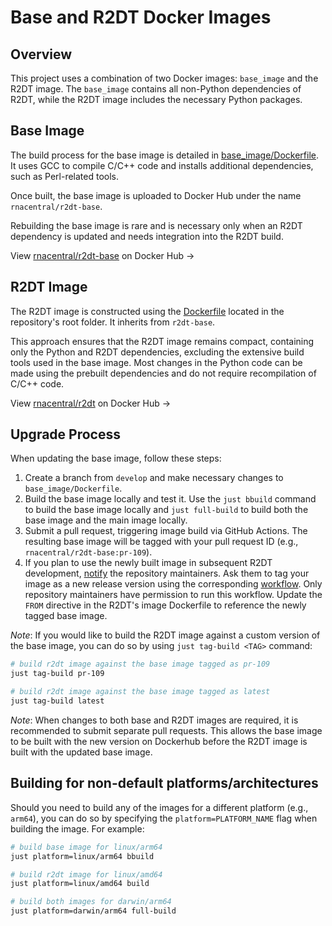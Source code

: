 # Base and R2DT Docker Images

## Overview

This project uses a combination of two Docker images: `base_image` and the R2DT image. The `base_image` contains all non-Python dependencies of R2DT, while the R2DT image includes the necessary Python packages.

## Base Image

The build process for the base image is detailed in [base_image/Dockerfile](https://github.com/r2dt-bio/R2DT/blob/main/base_image/Dockerfile). It uses GCC to compile C/C++ code and installs additional dependencies, such as Perl-related tools.

Once built, the base image is uploaded to Docker Hub under the name `rnacentral/r2dt-base`.

Rebuilding the base image is rare and is necessary only when an R2DT dependency is updated and needs integration into the R2DT build.

View [rnacentral/r2dt-base](https://hub.docker.com/r/rnacentral/r2dt-base) on Docker Hub &rarr;

## R2DT Image

The R2DT image is constructed using the [Dockerfile](https://github.com/r2dt-bio/R2DT/blob/main/Dockerfile) located in the repository's root folder. It inherits from `r2dt-base`.

This approach ensures that the R2DT image remains compact, containing only the Python and R2DT dependencies, excluding the extensive build tools used in the base image. Most changes in the Python code can be made using the prebuilt dependencies and do not require recompilation of C/C++ code.

View [rnacentral/r2dt](https://hub.docker.com/r/rnacentral/r2dt) on Docker Hub &rarr;

## Upgrade Process

When updating the base image, follow these steps:

1. Create a branch from `develop` and make necessary changes to `base_image/Dockerfile`.
2. Build the base image locally and test it. Use the `just bbuild` command to build the base image locally and `just full-build` to build both the base image and the main image locally.
3. Submit a pull request, triggering image build via GitHub Actions. The resulting base image will be tagged with your pull request ID (e.g., `rnacentral/r2dt-base:pr-109`).
4. If you plan to use the newly built image in subsequent R2DT development, [notify](https://github.com/r2dt-bio/r2dt/issues/new) the repository maintainers. Ask them to tag your image as a new release version using the corresponding [workflow](https://github.com/r2dt-bio/R2DT/actions/workflows/tag-base-image.yml). Only repository maintainers have permission to run this workflow. Update the `FROM` directive in the R2DT's image Dockerfile to reference the newly tagged base image.

_Note_: If you would like to build the R2DT image against a custom version of the base image, you can do so by using `just tag-build <TAG>` command:

```bash
# build r2dt image against the base image tagged as pr-109
just tag-build pr-109

# build r2dt image against the base image tagged as latest
just tag-build latest
```

_Note_: When changes to both base and R2DT images are required, it is recommended to submit separate pull requests. This allows the base image to be built with the new version on Dockerhub before the R2DT image is built with the updated base image.


## Building for non-default platforms/architectures

Should you need to build any of the images for a different platform (e.g., `arm64`), you can do so by specifying the `platform=PLATFORM_NAME` flag when building the image. For example:

```bash
# build base image for linux/arm64
just platform=linux/arm64 bbuild

# build r2dt image for linux/amd64
just platform=linux/amd64 build

# build both images for darwin/arm64
just platform=darwin/arm64 full-build
```
